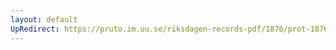 ```yaml
---
layout: default
UpRedirect: https://pruto.im.uu.se/riksdagen-records-pdf/1876/prot-1876--ak--023/prot-1876--ak--023_021.pdf
---
```

